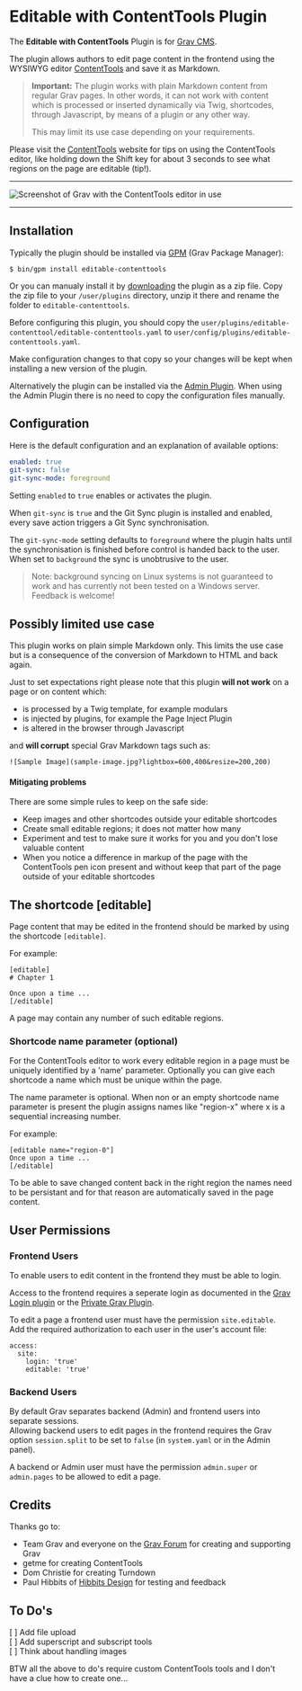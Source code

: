 # Editable with ContentTools Plugin

The **Editable with ContentTools** Plugin is for [Grav CMS](http://github.com/getgrav/grav).

The plugin allows authors to edit page content in the frontend using the WYSIWYG editor [ContentTools](http://getcontenttools.com/) and save it as Markdown.



> **Important:** The plugin works with plain Markdown content from regular Grav pages. In other words, it can not work with content which is processed or inserted dynamically via Twig, shortcodes, through Javascript, by means of a plugin or any other way.   
>
> This may limit its use case depending on your requirements.



Please visit the [ContentTools](http://getcontenttools.com/) website for tips on using the ContentTools editor, like holding down the Shift key for about 3 seconds to see what regions on the page are editable (tip!).



***

![Screenshot of Grav with the ContentTools editor in use](https://user-images.githubusercontent.com/9297677/52519784-004ce500-2c61-11e9-9645-a3191c941ac2.png)

***

## Installation

Typically the plugin should be installed via [GPM](http://learn.getgrav.org/advanced/grav-gpm) (Grav Package Manager):

```
$ bin/gpm install editable-contenttools
```

Or you can manualy install it by [downloading](https://github.com/bleutzinn/grav-plugin-editable-contenttools/archive/master.zip) the plugin as a zip file. Copy the zip file to your `/user/plugins` directory, unzip it there and rename the folder to `editable-contenttools`.

Before configuring this plugin, you should copy the `user/plugins/editable-contenttool/editable-contenttools.yaml` to `user/config/plugins/editable-contenttools.yaml`.

Make configuration changes to that copy so your changes will be kept when installing a new version of the plugin.

Alternatively the plugin can be installed via the [Admin Plugin](http://learn.getgrav.org/admin-panel/plugins). When using the Admin Plugin there is no need to copy the configuration files manually.



## Configuration

Here is the default configuration and an explanation of available options:

```yaml
enabled: true
git-sync: false
git-sync-mode: foreground
```

Setting `enabled` to `true` enables or activates the plugin.

When `git-sync` is `true` and the Git Sync plugin is installed and enabled, every save action triggers a Git Sync synchronisation.

The `git-sync-mode` setting defaults to `foreground` where the plugin halts until the synchronisation is finished before control is handed back to the user. When set to `background` the sync is unobtrusive to the user.

> Note: background syncing on Linux systems is not guaranteed to work and has currently not been tested on a Windows server. Feedback is welcome!

<a name="limitedusecase"></a>

## Possibly limited use case

This plugin works on plain simple Markdown only. This limits the use case but is a consequence of the conversion of Markdown to HTML and back again.

Just to set expectations right please note that this plugin **will not work** on a page or on content which:

* is processed by a Twig template, for example modulars
* is injected by plugins, for example the Page Inject Plugin
* is altered in the browser through Javascript

and **will corrupt** special Grav Markdown tags such as:

```
![Sample Image](sample-image.jpg?lightbox=600,400&resize=200,200)
```
#### Mitigating problems

There are some simple rules to keep on the safe side:

* Keep images and other shortcodes outside your editable shortcodes
* Create small editable regions; it does not matter how many
* Experiment and test to make sure it works for you and you don't lose valuable content
* When you notice a difference in markup of the page with the ContentTools pen icon present and without keep that part of the page outside of your editable shortcodes



## The shortcode [editable]

Page content that may be edited in the frontend should be marked by using the shortcode `[editable]`.

For example:

```
[editable]
# Chapter 1

Once upon a time ...
[/editable]
```

A page may contain any number of such editable regions.

### Shortcode name parameter (optional)

For the ContentTools editor to work every editable region in a page must be uniquely identified by a 'name' parameter. Optionally you can give each shortcode a name which must be unique within the page.

The name parameter is optional. When non or an empty shortcode name parameter is present the plugin assigns names like "region-x" where x is a sequential increasing number.

For example:

``````
[editable name="region-0"]
Once upon a time ...
[/editable]
``````

To be able to save changed content back in the right region the names need to be persistant and for that reason are automatically saved in the page content.



## User Permissions

### Frontend Users

To enable users to edit content in the frontend they must be able to login. 

Access to the frontend requires a seperate login as documented in the [Grav Login plugin](https://github.com/getgrav/grav-plugin-login) or the [Private Grav Plugin](https://github.com/Diyzzuf/grav-plugin-private).

To edit a page a frontend user must have the permission `site.editable`. Add the required authorization to each user in the user's account file:

```
access:
  site:
    login: 'true'
    editable: 'true'
```

### Backend Users

By default Grav separates backend (Admin) and frontend users into separate sessions.   
Allowing backend users to edit pages in the frontend requires the Grav option `session.split` to be set to `false` (in `system.yaml` or in the Admin panel).

A backend or Admin user must have the permission `admin.super` or `admin.pages` to be allowed to edit a page.



## Credits

Thanks go to:

- Team Grav and everyone on the [Grav Forum](https://getgrav.org/forum) for creating and supporting Grav
- getme for creating ContentTools
- Dom Christie for creating Turndown
- Paul Hibbits of [Hibbits Design](https://hibbittsdesign.org/) for testing and feedback



## To Do's

<a name="todos"></a>

[ ] Add file upload   
[ ] Add superscript and subscript tools   
[ ] Think about handling images   

BTW all the above to do's require custom ContentTools tools and I don't have a clue how to create one...


